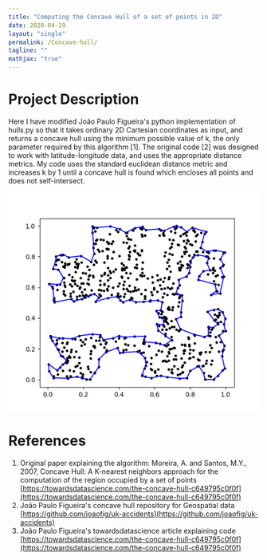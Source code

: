 ```yaml
--- 
title: "Computing the Concave Hull of a set of points in 2D"
date: 2020-04-19
layout: "single"
permalink: /Concave-hull/
tagline: ""
mathjax: "true"
---
```


# Project Description

Here I have modified João Paulo Figueira's python implementation of hulls.py so that it takes ordinary 2D Cartesian coordinates as input, and returns a concave hull using the minimum possible value of k, the only parameter required by this algorithm [1]. The original code [2] was designed to work with latitude-longitude data, and uses the appropriate distance metrics. My code uses the standard euclidean distance metric and increases k by 1 until a concave hull is found which encloses all points and does not self-intersect.

![im](/images/concavehull/hull_of_dat.png)
# References

1. Original paper explaining the algorithm: Moreira, A. and Santos, M.Y., 2007, Concave Hull: A K-nearest neighbors approach for the computation of the region occupied by a set of points [https://towardsdatascience.com/the-concave-hull-c649795c0f0f](https://towardsdatascience.com/the-concave-hull-c649795c0f0f)
2. João Paulo Figueira's concave hull repository for Geospatial data [https://github.com/joaofig/uk-accidents](https://github.com/joaofig/uk-accidents)
3. João Paulo Figueira's towardsdatascience article explaining code [https://towardsdatascience.com/the-concave-hull-c649795c0f0f](https://towardsdatascience.com/the-concave-hull-c649795c0f0f)